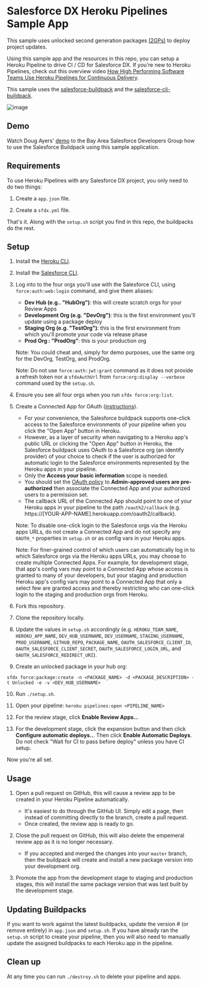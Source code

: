 # Salesforce DX Heroku Pipelines Sample App

This sample uses unlocked second generation packages [(2GPs)](https://developer.salesforce.com/docs/atlas.en-us.sfdx_dev.meta/sfdx_dev/sfdx_dev_dev2gp.htm) to deploy project updates.

Using this sample app and the resources in this repo, you can setup a Heroku Pipeline to drive CI / CD for Salesforce DX.
If you're new to Heroku Pipelines, check out this overview video [How High Performing Software Teams Use Heroku Pipelines for Continuous Delivery](https://www.youtube.com/watch?v=Vqt6ZNLxqnY).

This sample uses the [salesforce-buildpack](https://github.com/douglascayers/salesforce-buildpack2) and the [salesforce-cli-buildpack](https://github.com/heroku/salesforce-cli-buildpack).

![image](https://user-images.githubusercontent.com/746259/36068129-5c8a19b2-0e82-11e8-96b5-a9fed295a33d.png)

## Demo

Watch Doug Ayers' [demo](https://www.youtube.com/watch?v=GDdIfnN2KsE) to the Bay Area Salesforce Developers Group how to use the Salesforce Buildpack using this sample application.

## Requirements

To use Heroku Pipelines with any Salesforce DX project, you only need to do two things:

1. Create a `app.json` file.

2. Create a `sfdx.yml` file.

That's it. Along with the `setup.sh` script you find in this repo, the buildpacks do the rest.

## Setup

1. Install the [Heroku CLI](https://devcenter.heroku.com/articles/heroku-cli).

2. Install the [Salesforce CLI](https://developer.salesforce.com/tools/sfdxcli).

3. Log into to the four orgs you'll use with the Salesforce CLI, using `force:auth:web:login` command, and give them aliases:

    - **Dev Hub (e.g.. "HubOrg")**: this will create scratch orgs for your Review Apps
    - **Development Org (e.g. "DevOrg")**: this is the first environment you'll update using a package deploy
    - **Staging Org (e.g. "TestOrg")**: this is the first environment from which you'll promote your code via release phase
    - **Prod Org : "ProdOrg"**: this is your production org

    Note: You could cheat and, simply for demo purposes, use the same org for the DevOrg, TestOrg, and ProdOrg.

    Note: Do not use `force:auth:jwt:grant` command as it does not provide a refresh token nor a `sfdxAuthUrl` from `force:org:display --verbose` command used by the `setup.sh`.

4. Ensure you see all four orgs when you run `sfdx force:org:list`.

5. Create a Connected App for OAuth ([instructions](https://developer.salesforce.com/docs/atlas.en-us.api_rest.meta/api_rest/intro_defining_remote_access_applications.htm)).

    - For your convenience, the Salesforce buildpack supports one-click access to the Salesforce environments of your pipeline when you click the "Open App" button in Heroku.
    - However, as a layer of security when navigating to a Heroku app's public URL or clicking the "Open App" button in Heroku,
      the Salesforce buildpack uses OAuth to a Salesforce org (an identify provider) of your choice to check if the user is authorized for automatic login to the Salesforce environments
      represented by the Heroku apps in your pipeline.
    - Only the **Access your basic information** scope is needed.
    - You should set the [OAuth policy](https://help.salesforce.com/articleView?id=connected_app_manage_edit.htm&type=5) to **Admin-approved users are pre-authorized** then associate the Connected App and your authorized users to a permission set.
    - The callback URL of the Connected App should point to one of your Heroku apps in your pipeline to the path `/oauth2/callback` (e.g. https://[YOUR-APP-NAME].herokuapp.com/oauth2/callback).

    Note: To disable one-click login to the Salesforce orgs via the Heroku apps URLs, do not create a Connected App and do not specify any `OAUTH_*` properties in `setup.sh` or as config vars in your Heroku apps.

    Note: For finer-grained control of which users can automatically log in to which Salesforce orgs via the Heroku apps URLs, you may choose to create multiple Connected Apps.
          For example, for development stage, that app's config vars may point to a Connected App whose access is granted to many of your developers, but
          your staging and production Heroku app's config vars may point to a Connected App that only a select few are granted access and thereby restricting who can one-click login to the staging and production orgs from Heroku.

6. Fork this repository.

7. Clone the repository locally.

8. Update the values in `setup.sh` accordingly (e.g. `HEROKU_TEAM_NAME`, `HEROKU_APP_NAME`, `DEV_HUB_USERNAME`, `DEV_USERNAME`, `STAGING_USERNAME`, `PROD_USERNAME`, `GITHUB_REPO`, `PACKAGE_NAME`, `OAUTH_SALESFORCE_CLIENT_ID`, `OAUTH_SALESFORCE_CLIENT_SECRET`, `OAUTH_SALESFORCE_LOGIN_URL`, and `OAUTH_SALESFORCE_REDIRECT_URI`).

9. Create an unlocked package in your hub org:

```
sfdx force:package:create -n <PACKAGE_NAME> -d <PACKAGE_DESCRIPTION> -t Unlocked -e -v <DEV_HUB_USERNAME>
```

10. Run `./setup.sh`.

11. Open your pipeline: `heroku pipelines:open <PIPELINE_NAME>`

12. For the review stage, click **Enable Review Apps..**.

13. For the development stage, click the expansion button and then click **Configure automatic deploys..**. Then click **Enable Automatic Deploys**. Do not check "Wait for CI to pass before deploy" unless you have CI setup.

Now you're all set.

## Usage

1. Open a pull request on GitHub, this will cause a review app to be created in your Heroku Pipeline automatically.

    - It's easiest to do through the GitHub UI. Simply edit a page, then instead of committing directly to the branch, create a pull request.
    - Once created, the review app is ready to go.

2. Close the pull request on GitHub, this will also delete the empemeral review app as it is no longer necessary.

    - If you accepted and merged the changes into your `master` branch, then the buildpack will create and install a new package version into your development org.

3. Promote the app from the development stage to staging and production stages, this will install the same package version that was last built by the development stage.

## Updating Buildpacks

If you want to work against the latest buildpacks, update the version # (or remove entirely) in `app.json` and `setup.sh`.
If you have already ran the `setup.sh` script to create your pipeline, then you will also need to manually update the assigned buildpacks to each Heroku app in the pipeline.

## Clean up

At any time you can run `./destroy.sh` to delete your pipeline and apps.
